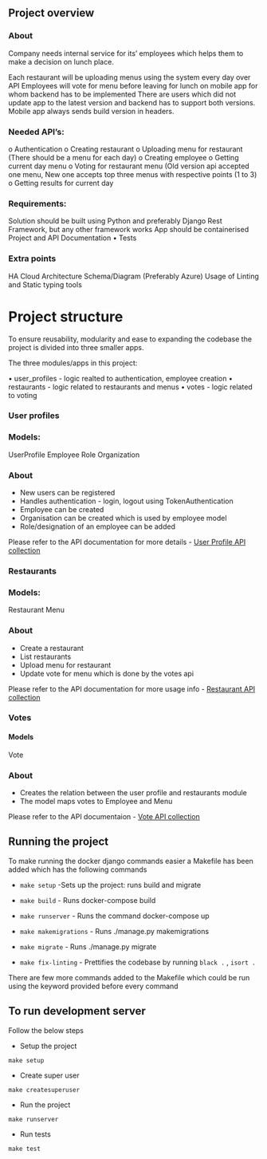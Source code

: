 ## Project overview

### About

Company needs internal service for its’ employees which helps them to make a decision
on lunch place. 

Each restaurant will be uploading menus using the system every day over API
Employees will vote for menu before leaving for lunch on mobile app for whom backend has to be implemented
There are users which did not update app to the latest version and backend has to support both versions.
Mobile app always sends build version in headers.

### Needed API’s:

o Authentication
o Creating restaurant
o Uploading menu for restaurant (There should be a menu for each day)
o Creating employee
o Getting current day menu
o Voting for restaurant menu (Old version api accepted one menu, New one accepts top three menus with respective points (1 to 3)
o Getting results for current day

### Requirements:

Solution should be built using Python and preferably Django Rest Framework, but any other framework works
App should be containerised
Project and API Documentation
• Tests

### Extra points
HA Cloud Architecture Schema/Diagram (Preferably Azure)
Usage of Linting and Static typing  tools

# Project structure

To ensure reusability, modularity and ease to expanding the codebase the project is divided into three smaller apps.

The three modules/apps in this project:

• user_profiles - logic realted to authentication, employee creation
• restaurants - logic related to restaurants and menus
•  votes - logic related to voting

### User profiles

### Models:

UserProfile
Employee
Role
Organization

### About

* New users can be registered 
* Handles authentication - login, logout using TokenAuthentication
* Employee can be created
* Organisation can be created which is used by employee model
* Role/designation of an employee can be added

Please refer to the API documentation for more details - [User Profile API collection](https://web.postman.co/workspace/8b70aae8-9083-4850-84da-03ed46ce1dc3/api/e2f08a5d-7234-4107-b611-92825c2f102f/documentation/4100828-2f17873e-4d7d-4756-b87c-03e02fe0b276?entity=&branch=&version=)

### Restaurants

### Models:

Restaurant
Menu

### About

* Create a restaurant 
* List restaurants
* Upload menu for restaurant
* Update vote for menu which is done by the votes api

Please refer to the API documentation for more usage info - [Restaurant API collection](https://web.postman.co/workspace/8b70aae8-9083-4850-84da-03ed46ce1dc3/api/e2f08a5d-7234-4107-b611-92825c2f102f/collection/4100828-822be501-90b8-460a-a243-6d2effd761c8)

### Votes

#### Models

Vote

### About

* Creates the relation between the user profile and restaurants module
* The model maps votes to Employee and Menu

Please refer to the API documentaion - [Vote API collection](https://web.postman.co/workspace/8b70aae8-9083-4850-84da-03ed46ce1dc3/api/e2f08a5d-7234-4107-b611-92825c2f102f/documentation/4100828-c95738f9-33e6-4fa3-ba37-50cdf069e985?entity=&branch=&version=)


## Running the project

To make running the docker django commands easier a Makefile has been added which has the following commands 

* `make setup` -Sets up the project: runs build and migrate

* `make build` - Runs docker-compose build

* `make runserver` - Runs the command docker-compose up

* `make makemigrations` - Runs ./manage.py makemigrations

* `make migrate` - Runs ./manage.py migrate  

* `make fix-linting` - Prettifies the codebase by running `black .` , `isort .`

There are few more commands added to the Makefile which could be run using the keyword provided before every command

## To run development server

Follow the below steps

* Setup the project

`make setup` 

* Create super user

`make createsuperuser`

* Run the project

`make runserver`

* Run tests 

`make test`
